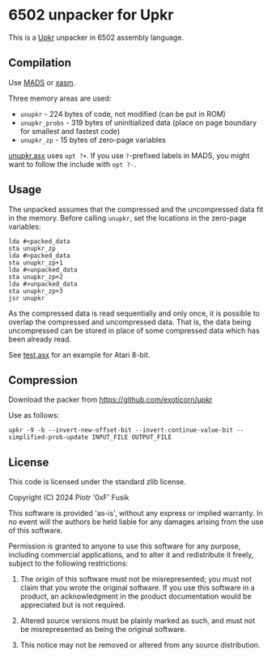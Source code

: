 6502 unpacker for Upkr
======================

This is a [Upkr](https://github.com/exoticorn/upkr) unpacker in 6502 assembly language.

Compilation
-----------

Use [MADS](http://mads.atari8.info) or [xasm](https://github.com/pfusik/xasm).

Three memory areas are used:

* `unupkr` - 224 bytes of code, not modified (can be put in ROM)
* `unupkr_probs` - 319 bytes of uninitialized data (place on page boundary for smallest and fastest code)
* `unupkr_zp` - 15 bytes of zero-page variables

[unupkr.asx](unupkr.asx) uses `opt ?+`. If you use `?`-prefixed
labels in MADS, you might want to follow the include with `opt ?-`.

Usage
-----

The unpacked assumes that the compressed and the uncompressed data fit in the memory. 
Before calling `unupkr`, set the locations in the zero-page variables:

    lda #<packed_data
    sta unupkr_zp
    lda #>packed_data
    sta unupkr_zp+1
    lda #<unpacked_data
    sta unupkr_zp+2
    lda #>unpacked_data
    sta unupkr_zp+3
    jsr unupkr

As the compressed data is read sequentially and only once, it is possible to overlap
the compressed and uncompressed data. That is, the data being uncompressed can be stored
in place of some compressed data which has been already read.

See [test.asx](test.asx) for an example for Atari 8-bit.

Compression
-----------

Download the packer from https://github.com/exoticorn/upkr

Use as follows:

    upkr -9 -b --invert-new-offset-bit --invert-continue-value-bit --simplified-prob-update INPUT_FILE OUTPUT_FILE

License
-------

This code is licensed under the standard zlib license.

Copyright (C) 2024 Piotr '0xF' Fusik

This software is provided 'as-is', without any express or implied
warranty.  In no event will the authors be held liable for any damages
arising from the use of this software.

Permission is granted to anyone to use this software for any purpose,
including commercial applications, and to alter it and redistribute it
freely, subject to the following restrictions:

1. The origin of this software must not be misrepresented; you must not
   claim that you wrote the original software. If you use this software
   in a product, an acknowledgment in the product documentation would be
   appreciated but is not required.

2. Altered source versions must be plainly marked as such, and must not be
   misrepresented as being the original software.

3. This notice may not be removed or altered from any source distribution.
